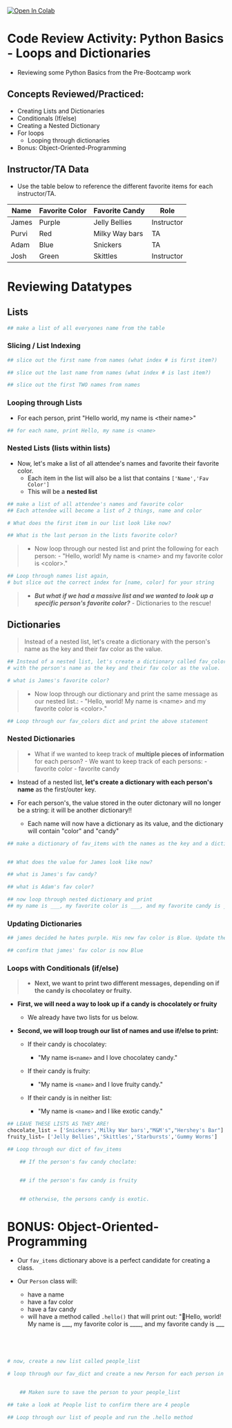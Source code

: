 <a href="https://colab.research.google.com/github/sensei-jirving/code-reviews-week-1-python-basics/blob/main/Code_Review_Loops%2C_Dictionaries%2C_and_OOP_BLANK.ipynb" target="_parent"><img src="https://colab.research.google.com/assets/colab-badge.svg" alt="Open In Colab"/></a>

# Code Review Activity: Python Basics - Loops and Dictionaries

- Reviewing some Python Basics from the Pre-Bootcamp work


## Concepts Reviewed/Practiced:



- Creating Lists and Dictionaries
- Conditionals (If/else)
- Creating a Nested Dictionary
- For loops
    - Looping through dictionaries
- Bonus: Object-Oriented-Programming

## Instructor/TA Data

- Use the table below to reference the different favorite items for each instructor/TA.

|Name|Favorite Color| Favorite Candy|Role |
| --- | --- | --- | ---|
|James|Purple|Jelly Bellies|Instructor |
|Purvi|Red | Milky Way bars| TA|
|Adam|Blue |Snickers | TA |
|Josh|Green| Skittles | Instructor|


<!-- 
{'James':{'color':'Purple',
                      'candy':'Jelly Bellies'},
              'Purvi':{'color':'Red',
                       'candy':'Milky Way bars'} ,
              'Adam':{'color':'Blue', 
                      'candy':'Snickers'},
              'Josh':{'color':'Green', 
                       'candy': "M&M's"}} -->


# Reviewing Datatypes

## Lists


```python
## make a list of all everyones name from the table

```

### Slicing / List Indexing


```python
## slice out the first name from names (what index # is first item?)

```


```python
## slice out the last name from names (what index # is last item?)

```


```python
## slice out the first TWO names from names

```

### Looping through Lists

- For each person, print "Hello world, my name is \<their name>"


```python
## for each name, print Hello, my name is <name>

```

### Nested Lists (lists within lists)

- Now, let's make a list of all attendee's names and favorite their favorite color.
    - Each item in the list will also be a list that contains `['Name','Fav Color']`
    - This will be a **nested list**


```python
## make a list of all attendee's names and favorite color 
## Each attendee will become a list of 2 things, name and color

```


```python
# What does the first item in our list look like now?

```


```python
## What is the last person in the lists favorite color?

```

>- Now loop through our nested list and print the following for each person:
    - "Hello, world! My name is \<name> and my favorite color is \<color>."


```python
## Loop through names list again,
# but slice out the correct index for [name, color] for your string

```

>- ***But what if we had a massive list and we wanted to look up a specific person's favorite color?***
    - Dictionaries to the rescue!

## Dictionaries

> Instead of a nested list, let's create a dictionary
with the person's name as the key and their fav color as the value.


```python
## Instead of a nested list, let's create a dictionary called fav_colors
# with the person's name as the key and their fav color as the value.

```


```python
# what is James's favorite color?

```

>- Now loop through our dictionary and print the same message as our nested list.:
    - "Hello, world! My name is \<name> and my favorite color is \<color>."


```python
## Loop through our fav_colors dict and print the above statement

```

### Nested Dictionaries

>- What if we wanted to keep track of **multiple pieces of information** for each person? 
    - We want to keep track of each persons:
        - favorite color
        - favorite candy



- Instead of a nested list, **let's create a dictionary with each person's name** as the first/outer key. 

- For each person's, the value stored in the outer dictonary will no longer be a string: it will be another dictionary!!
    - Each name will now have a dictionary as its value, and the dictionary will contain "color" and "candy"





```python
## make a dictionary of fav_items with the names as the key and a dictionary of {color:red,candy:jelly bellies}



```


```python
## What does the value for James look like now?

```


```python
## what is James's fav candy?

```


```python
## what is Adam's fav color?

```


```python
## now loop through nested dictionary and print
## my name is ___, my favorite color is ___, and my favorite candy is __

```

### Updating Dictionaries


```python
## james decided he hates purple. His new fav color is Blue. Update the dictioanry to reflect this

```


```python
## confirm that james' fav color is now Blue

```

### Loops with Conditionals (if/else)

>- **Next, we want to print two different messages, depending on if the candy is chocolatey or fruity.**

- **First, we will need a way to look up if a candy is chocolately or fruity** 
    - We already have two lists for us below.

- **Second, we will loop trough our list of names and use if/else to print:**
    - If their candy is chocolatey:
        - "My name is`<name>`  and I love chocolatey candy."
    - If their candy is fruity:
        - "My name is `<name>` and I love fruity candy."

    - If their candy is in neither list:
        - "My name is `<name>` and I like exotic candy."


```python
## LEAVE THESE LISTS AS THEY ARE!
chocolate_list = ['Snickers','Milky War bars',"M&M's","Hershey's Bar"]
fruity_list= ['Jelly Bellies','Skittles','Starbursts','Gummy Worms']
```


```python
## Loop through our dict of fav_items

    ## If the person's fav candy choclate:


    ## if the person's fav candy is fruity


    ## otherwise, the persons candy is exotic.


```

# BONUS: Object-Oriented-Programming 

- Our `fav_items` dictionary above is a perfect candidate for creating a class. 

- Our `Person` class will:
    - have a name
    - have a fav color
    - have a fav candy
    - will have a method called `.hello()` that will print out: "👋Hello, world! My name is ___, my favorite color is ____, and my favorite candy is ___


```python


    
```


```python
# now, create a new list called people_list 

# loop through our fav_dict and create a new Person for each person in fav_dict


    ## Maken sure to save the person to your people_list

```


```python
## take a look at People list to confirm there are 4 people

```


```python
## Loop through our list of people and run the .hello method


```


```python

```
